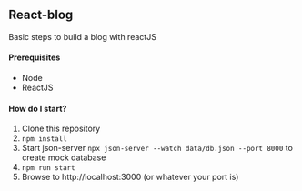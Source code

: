 ## React-blog

Basic steps to build a blog with reactJS

#### Prerequisites

- Node
- ReactJS

#### How do I start?

1. Clone this repository
2. `npm install`
3. Start json-server `npx json-server --watch data/db.json --port 8000` to create mock database 
4. `npm run start`
5. Browse to http://localhost:3000 (or whatever your port is)